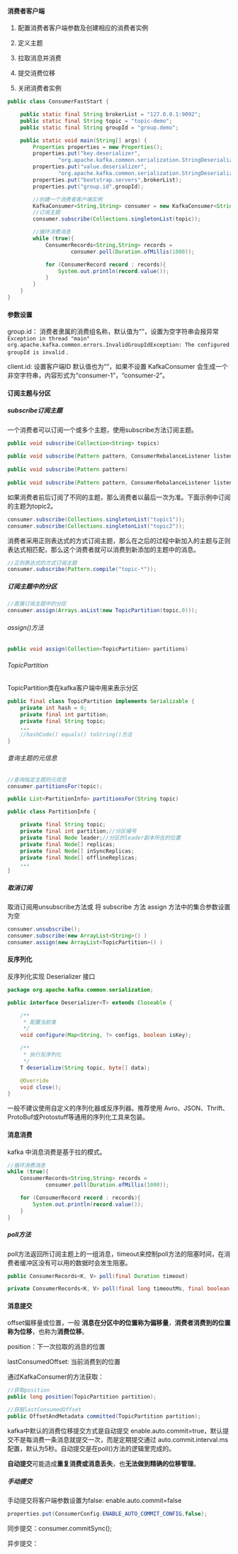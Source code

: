 ####    消费者客户端

1. 配置消费者客户端参数及创建相应的消费者实例

2. 定义主题

3. 拉取消息并消费

4. 提交消费位移

5. 关闭消费者实例

   

```java
public class ConsumerFastStart {

    public static final String brokerList = "127.0.0.1:9092";
    public static final String topic = "topic-demo";
    public static final String groupId = "group.demo";

    public static void main(String[] args) {
        Properties properties = new Properties();
        properties.put("key.deserializer",
                "org.apache.kafka.common.serialization.StringDeserializer");
        properties.put("value.deserializer",
                "org.apache.kafka.common.serialization.StringDeserializer");
        properties.put("bootstrap.servers",brokerList);
        properties.put("group.id",groupId);

        //创建一个消费者客户端实例
        KafkaConsumer<String,String> consumer = new KafkaConsumer<String, String>(properties);
        //订阅主题
        consumer.subscribe(Collections.singletonList(topic));

        //循环消费消息
        while (true){
            ConsumerRecords<String,String> records =
                    consumer.poll(Duration.ofMillis(1000));

            for (ConsumerRecord record : records){
                System.out.println(record.value());
            }
        }
    }
}
```



####    参数设置

group.id： 消费者隶属的消费组名称，默认值为“”，设置为空字符串会报异常  `Exception in thread "main" org.apache.kafka.common.errors.InvalidGroupIdException: The configured groupId is invalid` .

client.id: 设置客户端ID 默认值也为“”，如果不设置 KafkaConsumer 会生成一个非空字符串，内容形式为“consumer-1”，“consumer-2”。

####    订阅主题与分区

#####   subscribe订阅主题

一个消费者可以订阅一个或多个主题，使用subscribe方法订阅主题。

```java
public void subscribe(Collection<String> topics)
   
public void subscribe(Pattern pattern, ConsumerRebalanceListener listener) 
    
public void subscribe(Pattern pattern)
    
public void subscribe(Pattern pattern, ConsumerRebalanceListener listener)
```

如果消费者前后订阅了不同的主题，那么消费者以最后一次为准。下面示例中订阅的主题为topic2。

```java
consumer.subscribe(Collections.singletonList("topic1"));
consumer.subscribe(Collections.singletonList("topic2"));
```

消费者采用正则表达式的方式订阅主题，那么在之后的过程中新加入的主题与正则表达式相匹配，那么这个消费者就可以消费到新添加的主题中的消息。

```java
//正则表达式的方式订阅主题
consumer.subscribe(Pattern.compile("topic-*"));
```



#####   订阅主题中的分区

```java
//直接订阅主题中的分区
consumer.assign(Arrays.asList(new TopicPartition(topic,0)));
```

######   assign()方法

```java
public void assign(Collection<TopicPartition> partitions)
```

######  TopicPartition

TopicPartition类在kafka客户端中用来表示分区

```java
public final class TopicPartition implements Serializable {
    private int hash = 0;
    private final int partition;
    private final String topic;
    ...
    //hashCode() equals() toString()方法
}
```

######  查询主题的元信息

```java
//查询指定主题的元信息
consumer.partitionsFor(topic);
```

```java
public List<PartitionInfo> partitionsFor(String topic) 
```



```java
public class PartitionInfo {

    private final String topic;
    private final int partition;//分区编号
    private final Node leader;//分区的leader副本所在的位置
    private final Node[] replicas;
    private final Node[] inSyncReplicas;
    private final Node[] offlineReplicas;
 	...   
}
```



#####   取消订阅

取消订阅用unsubscribe方法或 将 subscribe 方法 assign 方法中的集合参数设置为空

```java
consumer.unsubscribe();
consumer.subscribe(new ArrayList<String>() )
consumer.assign(new ArrayList<TopicPartition>() )
```



####  反序列化

反序列化实现 Deserializer 接口

```java
package org.apache.kafka.common.serialization;

public interface Deserializer<T> extends Closeable {

    /**
     * 配置当前类
     */
    void configure(Map<String, ?> configs, boolean isKey);

    /**
     * 执行反序列化
     */
    T deserialize(String topic, byte[] data);

    @Override
    void close();
}
```



一般不建议使用自定义的序列化器或反序列器。推荐使用 Avro、JSON、Thrift、ProtoBuf或Protostuff等通用的序列化工具来包装。



####  消息消费

kafka 中消息消费是基于拉的模式。

```java
//循环消费消息
while (true){
    ConsumerRecords<String,String> records =
            consumer.poll(Duration.ofMillis(1000));

    for (ConsumerRecord record : records){
        System.out.println(record.value());
    }
}
```



##### poll方法

poll方法返回所订阅主题上的一组消息，timeout来控制poll方法的阻塞时间，在消费者缓冲区没有可以用的数据时会发生阻塞。

```java
public ConsumerRecords<K, V> poll(final Duration timeout)

private ConsumerRecords<K, V> poll(final long timeoutMs, final boolean includeMetadataInTimeout)
```

####   消息提交

offset偏移量或位置，一般 **消息在分区中的位置称为偏移量**，**消费者消费到的位置称为位移**，也称为**消费位移**。

position：下一次拉取的消息的位置

lastConsumedOffset: 当前消费到的位置

通过KafkaConsumer的方法获取：

```java
//获取position
public long position(TopicPartition partition);

//获取lastConsumedOffset
public OffsetAndMetadata committed(TopicPartition partition);
```



kafka中默认的消费位移提交方式是自动提交 enable.auto.commit=true，默认提交不是每消费一条消息就提交一次，而是定期提交通过 auto.commit.interval.ms 配置，默认为5秒。自动提交是在poll()方法的逻辑里完成的。

**自动提交**可能造成**重复消费或消息丢失**，也**无法做到精确的位移管理**。



#####  手动提交

手动提交将客户端参数设置为false: enable.auto.commit=false

```java
properties.put(ConsumerConfig.ENABLE_AUTO_COMMIT_CONFIG,false);
```

同步提交：consumer.commitSync();

异步提交：

```

```













